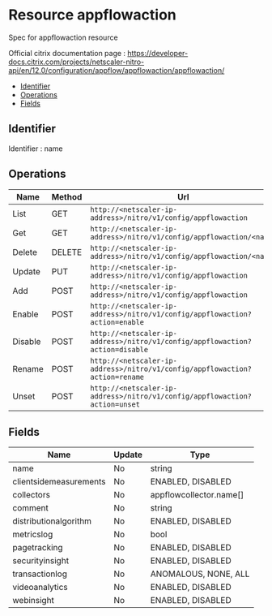 # Resource appflowaction

Spec for appflowaction resource

Official citrix documentation page : https://developer-docs.citrix.com/projects/netscaler-nitro-api/en/12.0/configuration/appflow/appflowaction/appflowaction/

- [Identifier](#identifier)
- [Operations](#operations)
- [Fields](#fields)

## Identifier

Identifier : name

## Operations

| Name | Method | Url |
|----|----|----|
| List | GET | `http://<netscaler-ip-address>/nitro/v1/config/appflowaction` |
| Get | GET | `http://<netscaler-ip-address>/nitro/v1/config/appflowaction/<name>` |
| Delete | DELETE | `http://<netscaler-ip-address>/nitro/v1/config/appflowaction/<name>` |
| Update | PUT | `http://<netscaler-ip-address>/nitro/v1/config/appflowaction` |
| Add | POST | `http://<netscaler-ip-address>/nitro/v1/config/appflowaction` |
| Enable | POST | `http://<netscaler-ip-address>/nitro/v1/config/appflowaction?action=enable` |
| Disable | POST | `http://<netscaler-ip-address>/nitro/v1/config/appflowaction?action=disable` |
| Rename | POST | `http://<netscaler-ip-address>/nitro/v1/config/appflowaction?action=rename` |
| Unset | POST | `http://<netscaler-ip-address>/nitro/v1/config/appflowaction?action=unset` |

## Fields

| Name | Update | Type |
|----|----|----|
| name | No | string |
| clientsidemeasurements | No | ENABLED, DISABLED |
| collectors | No | appflowcollector.name[] |
| comment | No | string |
| distributionalgorithm | No | ENABLED, DISABLED |
| metricslog | No | bool |
| pagetracking | No | ENABLED, DISABLED |
| securityinsight | No | ENABLED, DISABLED |
| transactionlog | No | ANOMALOUS, NONE, ALL |
| videoanalytics | No | ENABLED, DISABLED |
| webinsight | No | ENABLED, DISABLED |

